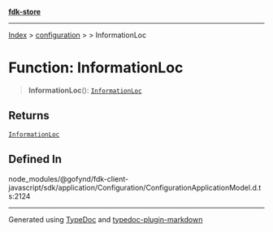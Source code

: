 [**fdk-store**](../../../README.md)
***

[Index](../../../API.md) > [configuration](../../README.md) > [<internal>](../README.md) > InformationLoc

# Function: InformationLoc

> **InformationLoc**(): [`InformationLoc`](../type-aliases/type-alias.InformationLoc.md)

## Returns

[`InformationLoc`](../type-aliases/type-alias.InformationLoc.md)

## Defined In

node\_modules/@gofynd/fdk-client-javascript/sdk/application/Configuration/ConfigurationApplicationModel.d.ts:2124

***
Generated using [TypeDoc](https://typedoc.org/) and [typedoc-plugin-markdown](https://www.npmjs.com/package/typedoc-plugin-markdown)
